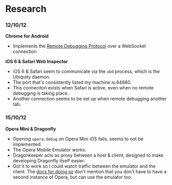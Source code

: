 # Research

### 12/10/12

**Chrome for Android**

- Implements the [Remote Debugging Protocol](https://developers.google.com/chrome-developer-tools/docs/protocol/1.0/index) over a WebSocket connection

**iOS 6 & Safari Web Inspector**

- iOS 6 & Safari seem to communicate via the `ubd` process, which is the Ubiquity daemon.
- The port that's consistently listed my machine is 64880.
- This conneciton exists when Safari is active, even when no remote debugging is taking place.
- Another connection seems to be set up when remote debugging another tab.

### 15/10/12

**Opera Mini & Dragonfly**

- Opening `opera:debug` on Opera Mini iOS fails, seems to not be implemented.
- The Opera Mobile Emulator works.
- Dragonkeeper acts as proxy between a host & client, designed to make developing Dragonfly itself easier.
- Got it to work so I could watch traffic between the emulator and the client. The [docs for doing so](https://github.com/operasoftware/dragonkeeper#howto) don't mention that you don't have to have a second instance of Opera, but can use the emulator too.